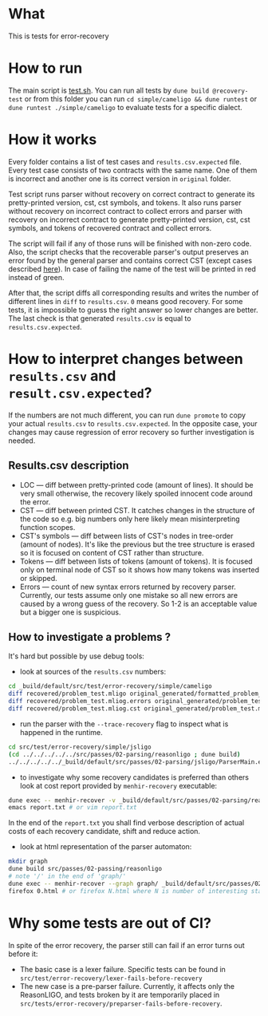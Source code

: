 # What

This is tests for error-recovery

# How to run

The main script is [test.sh](test.sh). 
You can run all tests by `dune build @recovery-test` or from this folder you can run `cd simple/cameligo && dune runtest` or `dune runtest ./simple/cameligo` to evaluate tests for a specific dialect.

# How it works

Every folder contains a list of test cases and `results.csv.expected` file.
Every test case consists of two contracts with the same name. 
One of them is incorrect and another one is its correct version in `original` folder.

Test script runs parser without recovery on correct contract to generate its pretty-printed version, cst, cst symbols, and tokens.
It also runs parser without recovery on incorrect contract to collect errors and parser with recovery on incorrect contract to generate pretty-printed version, cst, cst symbols, and tokens of recovered contract and collect errors.

The script will fail if any of those runs will be finished with non-zero code.
Also, the script checks that the recoverable parser's output preserves an error found by the general parser and contains correct CST (except cases described [here](#why-some-tests-are-out-of-ci)).
In case of failing the name of the test will be printed in red instead of green.

After that, the script diffs all corresponding results and writes the number of different lines in `diff` to `results.csv`. `0` means good recovery. For some tests, it is impossible to guess the right answer so lower changes are better.
The last check is that generated `results.csv` is equal to `results.csv.expected`.

# How to interpret changes between `results.csv` and `result.csv.expected`?

If the numbers are not much different, you can run `dune promote` to copy your actual `results.csv` to `results.csv.expected`. In the opposite case, your changes may cause regression of error recovery so further investigation is needed.

## Results.csv description

- LOC — diff between pretty-printed code (amount of lines). It should be very small otherwise, the recovery likely spoiled innocent code around the error. 
- CST — diff between printed CST. It catches changes in the structure of the code so e.g. big numbers only here likely mean misinterpreting function scopes. 
- CST's symbols — diff between lists of CST's nodes in tree-order (amount of
nodes). It's like the previous but the tree structure is erased so it is focused on content of CST rather than structure.
- Tokens — diff between lists of tokens (amount of tokens). It is focused only on terminal node of CST so it shows how many tokens was inserted or skipped.
- Errors — count of new syntax errors returned by recovery parser. Currently, our tests assume only one mistake so all new errors are caused by a wrong guess of the recovery. So 1-2 is an acceptable value but a bigger one is suspicious. 

## How to investigate a problems ?

It's hard but possible by use debug tools:
- look at sources of the `results.csv` numbers: 
```bash
cd _build/default/src/test/error-recovery/simple/cameligo
diff recovered/problem_test.mligo original_generated/formatted_problem_test.mligo
diff recovered/problem_test.mliog.errors original_generated/problem_test.mligo.errors
diff recovered/problem_test.mliog.cst original_generated/problem_test.mligo.cst
```
- run the parser with the `--trace-recovery` flag to inspect what is happened in the runtime.
```bash
cd src/test/error-recovery/simple/jsligo
(cd ../../../../../src/passes/02-parsing/reasonligo ; dune build)
../../../../../_build/default/src/passes/02-parsing/jsligo/ParserMain.exe --recovery --trace-recovery --pretty -- problem_test.jsligo
```
- to investigate why some recovery candidates is preferred than others look at cost report provided by `menhir-recovery` executable:
```bash
dune exec -- menhir-recover -v _build/default/src/passes/02-parsing/reasonligo/Parser.cmly 2> report.txt > /dev/null
emacs report.txt # or vim report.txt
```
In the end of the `report.txt` you shall find verbose description of actual costs of each recovery candidate, shift and reduce action.
- look at html representation of the parser automaton:
```bash
mkdir graph
dune build src/passes/02-passing/reasonligo
# note '/' in the end of 'graph/'
dune exec -- menhir-recover --graph graph/ _build/default/src/passes/02-parsing/jsligo/Parser.cmly
firefox 0.html # or firefox N.html where N is number of interesting state
```

# Why some tests are out of CI?

In spite of the error recovery, the parser still can fail if an error turns out before it:

- The basic case is a lexer failure. Specific tests can be found in `src/test/error-recovery/lexer-fails-before-recovery`
- The new case is a pre-parser failure. Currently, it affects only the ReasonLIGO, and tests broken by it are temporarily placed in `src/tests/error-recovery/preparser-fails-before-recovery`.
